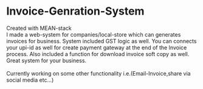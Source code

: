 # Invoice-Genration-System </br>
Created with MEAN-stack </br>
I made a web-system for companies/local-store which can generates invoices for business. System included GST logic as well. You can connects your upi-id as well for create payment gateway at the end of the Invoice process. Also included a function for download invoice soft copy as well. Great system for your business.  </br>
</br>
Currently working on some other functionality i.e.(Email-Invoice,share via social media etc...) </br>
